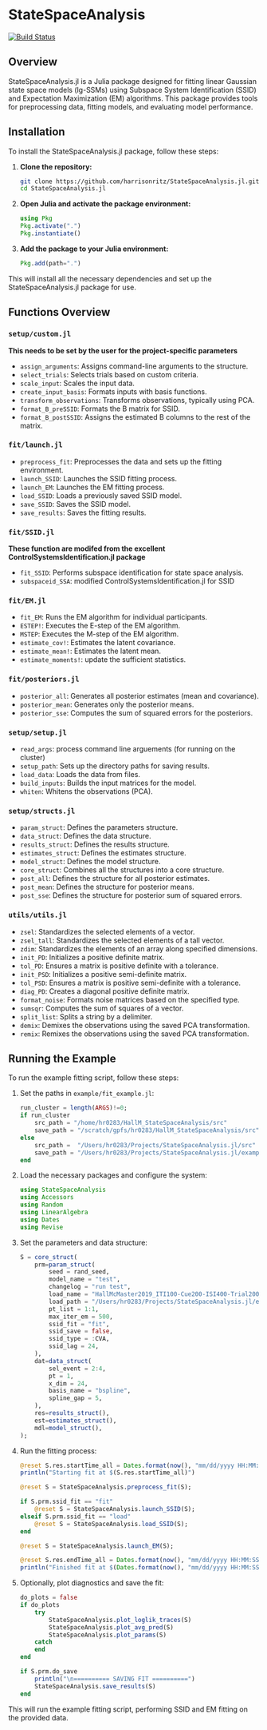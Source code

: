# StateSpaceAnalysis

[![Build Status](https://github.com/harrisonritz/StateSpaceAnalysis.jl/actions/workflows/CI.yml/badge.svg?branch=main)](https://github.com/harrisonritz/StateSpaceAnalysis.jl/actions/workflows/CI.yml?query=branch%3Amain)


## Overview

StateSpaceAnalysis.jl is a Julia package designed for fitting linear Gaussian state space models (lg-SSMs) using Subspace System Identification (SSID) and Expectation Maximization (EM) algorithms. This package provides tools for preprocessing data, fitting models, and evaluating model performance.


## Installation

To install the StateSpaceAnalysis.jl package, follow these steps:

1. **Clone the repository:**
    ```sh
    git clone https://github.com/harrisonritz/StateSpaceAnalysis.jl.git
    cd StateSpaceAnalysis.jl
    ```

2. **Open Julia and activate the package environment:**
    ```julia
    using Pkg
    Pkg.activate(".")
    Pkg.instantiate()
    ```

3. **Add the package to your Julia environment:**
    ```julia
    Pkg.add(path=".")
    ```

This will install all the necessary dependencies and set up the StateSpaceAnalysis.jl package for use.



## Functions Overview

### `setup/custom.jl`
**This needs to be set by the user for the project-specific parameters**
- `assign_arguments`: Assigns command-line arguments to the structure.
- `select_trials`: Selects trials based on custom criteria.
- `scale_input`: Scales the input data.
- `create_input_basis`: Formats inputs with basis functions.
- `transform_observations`: Transforms observations, typically using PCA.
- `format_B_preSSID`: Formats the B matrix for SSID.
- `format_B_postSSID`: Assigns the estimated B columns to the rest of the matrix.

### `fit/launch.jl`
- `preprocess_fit`: Preprocesses the data and sets up the fitting environment.
- `launch_SSID`: Launches the SSID fitting process.
- `launch_EM`: Launches the EM fitting process.
- `load_SSID`: Loads a previously saved SSID model.
- `save_SSID`: Saves the SSID model.
- `save_results`: Saves the fitting results.

### `fit/SSID.jl`
**These function are modifed from the excellent ControlSystemsIdentification.jl package**
- `fit_SSID`: Performs subspace identification for state space analysis.
- `subspaceid_SSA`: modified ControlSystemsIdentification.jl for SSID

### `fit/EM.jl`
- `fit_EM`: Runs the EM algorithm for individual participants.
- `ESTEP!`: Executes the E-step of the EM algorithm.
- `MSTEP`: Executes the M-step of the EM algorithm.
- `estimate_cov!`: Estimates the latent covariance.
- `estimate_mean!`: Estimates the latent mean.
- `estimate_moments!`: update the sufficient statistics.


### `fit/posteriors.jl`
- `posterior_all`: Generates all posterior estimates (mean and covariance).
- `posterior_mean`: Generates only the posterior means.
- `posterior_sse`: Computes the sum of squared errors for the posteriors.


### `setup/setup.jl`
- `read_args`: process command line arguements (for running on the cluster)
- `setup_path`: Sets up the directory paths for saving results.
- `load_data`: Loads the data from files.
- `build_inputs`: Builds the input matrices for the model.
- `whiten`: Whitens the observations (PCA).

### `setup/structs.jl`
- `param_struct`: Defines the parameters structure.
- `data_struct`: Defines the data structure.
- `results_struct`: Defines the results structure.
- `estimates_struct`: Defines the estimates structure.
- `model_struct`: Defines the model structure.
- `core_struct`: Combines all the structures into a core structure.
- `post_all`: Defines the structure for all posterior estimates.
- `post_mean`: Defines the structure for posterior means.
- `post_sse`: Defines the structure for posterior sum of squared errors.

### `utils/utils.jl`
- `zsel`: Standardizes the selected elements of a vector.
- `zsel_tall`: Standardizes the selected elements of a tall vector.
- `zdim`: Standardizes the elements of an array along specified dimensions.
- `init_PD`: Initializes a positive definite matrix.
- `tol_PD`: Ensures a matrix is positive definite with a tolerance.
- `init_PSD`: Initializes a positive semi-definite matrix.
- `tol_PSD`: Ensures a matrix is positive semi-definite with a tolerance.
- `diag_PD`: Creates a diagonal positive definite matrix.
- `format_noise`: Formats noise matrices based on the specified type.
- `sumsqr`: Computes the sum of squares of a vector.
- `split_list`: Splits a string by a delimiter.
- `demix`: Demixes the observations using the saved PCA transformation.
- `remix`: Remixes the observations using the saved PCA transformation.








## Running the Example
To run the example fitting script, follow these steps:

1. Set the paths in `example/fit_example.jl`:
    ```julia
    run_cluster = length(ARGS)!=0;
    if run_cluster
        src_path = "/home/hr0283/HallM_StateSpaceAnalysis/src"
        save_path = "/scratch/gpfs/hr0283/HallM_StateSpaceAnalysis/src";
    else 
        src_path =  "/Users/hr0283/Projects/StateSpaceAnalysis.jl/src"
        save_path = "/Users/hr0283/Projects/StateSpaceAnalysis.jl/example";
    end
    ```

2. Load the necessary packages and configure the system:
    ```julia
    using StateSpaceAnalysis
    using Accessors
    using Random
    using LinearAlgebra
    using Dates
    using Revise
    ```

3. Set the parameters and data structure:
    ```julia
    S = core_struct(
        prm=param_struct(
            seed = rand_seed,
            model_name = "test",
            changelog = "run test",
            load_name = "HallMcMaster2019_ITI100-Cue200-ISI400-Trial200_srate@125_filt@0-30",
            load_path = "/Users/hr0283/Projects/StateSpaceAnalysis.jl/example/example-data",
            pt_list = 1:1,
            max_iter_em = 500,
            ssid_fit = "fit",
            ssid_save = false,
            ssid_type = :CVA,
            ssid_lag = 24,
        ),
        dat=data_struct(
            sel_event = 2:4,
            pt = 1,
            x_dim = 24,
            basis_name = "bspline",
            spline_gap = 5,
        ),
        res=results_struct(),
        est=estimates_struct(),
        mdl=model_struct(),
    );
    ```

4. Run the fitting process:
    ```julia
    @reset S.res.startTime_all = Dates.format(now(), "mm/dd/yyyy HH:MM:SS");
    println("Starting fit at $(S.res.startTime_all)")

    @reset S = StateSpaceAnalysis.preprocess_fit(S);

    if S.prm.ssid_fit == "fit"
        @reset S = StateSpaceAnalysis.launch_SSID(S);
    elseif S.prm.ssid_fit == "load"
        @reset S = StateSpaceAnalysis.load_SSID(S);
    end

    @reset S = StateSpaceAnalysis.launch_EM(S);

    @reset S.res.endTime_all = Dates.format(now(), "mm/dd/yyyy HH:MM:SS");
    println("Finished fit at $(Dates.format(now(), "mm/dd/yyyy HH:MM:SS"))")
    ```

5. Optionally, plot diagnostics and save the fit:
    ```julia
    do_plots = false
    if do_plots
        try
            StateSpaceAnalysis.plot_loglik_traces(S)
            StateSpaceAnalysis.plot_avg_pred(S)
            StateSpaceAnalysis.plot_params(S)
        catch
        end
    end

    if S.prm.do_save
        println("\n========== SAVING FIT ==========")
        StateSpaceAnalysis.save_results(S)
    end
    ```

This will run the example fitting script, performing SSID and EM fitting on the provided data.


